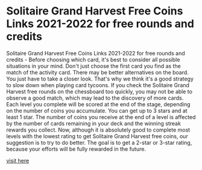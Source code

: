 # Solitaire Grand Harvest Free Coins Links 2021-2022 for free rounds and credits

Solitaire Grand Harvest Free Coins Links 2021-2022 for free rounds and credits - Before choosing which card, it's best to consider all possible situations in your mind. Don't just choose the first card you find as the match of the activity card. There may be better alternatives on the board. You just have to take a closer look. That's why we think it's a good strategy to slow down when playing card tycoons. If you check the Solitaire Grand Harvest free rounds on the chessboard too quickly, you may not be able to observe a good match, which may lead to the discovery of more cards. Each level you complete will be scored at the end of the stage, depending on the number of coins you accumulate. You can get up to 3 stars and at least 1 star. The number of coins you receive at the end of a level is affected by the number of cards remaining in your deck and the winning streak rewards you collect. Now, although it is absolutely good to complete most levels with the lowest rating to get Solitaire Grand Harvest free coins, our suggestion is to try to do better. The goal is to get a 2-star or 3-star rating, because your efforts will be fully rewarded in the future.

<a href="https://yintamod.xyz/solitaire-grand-harvest/">visit here</a>
